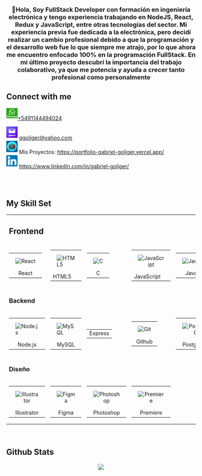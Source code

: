 
  

### <div align="center">👋Hola, Soy FullStack Developer con formación en ingeniería electrónica y tengo experiencia trabajando en NodeJS, React, Redux y JavaScript, entre otras tecnologías del sector. Mi experiencia previa fue dedicada a la electrónica, pero decidí realizar un cambio profesional debido a que la programación y el desarrollo web fue lo que siempre me atrajo, por lo que ahora me encuentro enfocado 100% en la programación FullStack. En mi último proyecto descubrí la importancia del trabajo colaborativo, ya que me potencia y ayuda a crecer tanto profesional como personalmente 

  
  
## Connect with me  
<a href="https://wa.me/5491144494024?text=Hola%20Gabriel%20me%20ha%20interesado%20tu%20perfil" target="_blank">
    <img src=./png-clipart-whatsapp-message-icon-whatsapp-logo-whatsapp-logo-text-logo-thumbnail.png width='30' style="margin-bottom: 5px;" />+5491144494024
</a>

<img src=./yahoo.png width='30' style="margin-bottom: 5px;" /> ggoliger@yahoo.com  
<img src=./portfolio.jpg width='30' style="margin-bottom: 5px;" /> Mis Proyectos: https://portfolio-gabriel-goliger.vercel.app/  
<img src=./linkedin.png width='30' style="margin-bottom: 5px;" /> https://www.linkedin.com/in/gabriel-goliger/ 

<br/>    

<br/>  


## My Skill Set  
  <div align="center">  
<table><tr><td valign="top" width="33%">

## Frontend  
<div align="center">  
<tr><td align="center">
 <table>
    <tr><td align="center"><img style="margin: 10px" src="https://profilinator.rishav.dev/skills-assets/react-original-wordmark.svg" alt="React" height="50" /></td></tr>
    <tr><td align="center"> React </td></tr>
</table> 
  </td><td>
  <table>
    <tr><td><img style="margin: 10px" src="https://profilinator.rishav.dev/skills-assets/html5-original-wordmark.svg" alt="HTML5" height="50" /></td> </tr>
    <tr><td> HTML5 </td></tr>
</table>  
  </td><td align="center">
  <table>
    <tr><td><img style="margin: 10px" src="https://profilinator.rishav.dev/skills-assets/c-original.svg" alt="C" height="50" /></td></tr>
    <tr><td align="center"> C </td></tr>
</table>  
  </td><td>
  <table>
    <tr><td align="center"><img style="margin: 10px" src="https://profilinator.rishav.dev/skills-assets/javascript-original.svg" alt="JavaScript" height="50"/></td</tr>
    <tr><td> JavaScript </td></tr>
</table>  
   </td><td align="center">
  <table>
    <tr> <td align="center"><img style="margin: 10px" src="https://profilinator.rishav.dev/skills-assets/java-original-wordmark.svg" alt="Java" height="50" /></td> </tr>
    <tr> <td align="center"> Java </td> </tr>
</table>  
  </td><td>
  <table>
    <tr><td><img style="margin: 10px" src="https://profilinator.rishav.dev/skills-assets/arduino.png" alt="Arduino" height="50"  /></td></tr>
    <tr><td align="center"> Arduino </td></tr>
</table> 
  
</div>
 </tr></td>
</td><td valign="top" width="33%">

### Backend  
<div align="center">  
  
<tr><td>
  
<table>
    <tr><td><img style="margin: 10px" src="https://profilinator.rishav.dev/skills-assets/nodejs-original-wordmark.svg" alt="Node.js" height="50"  /></td></tr>
    <tr><td align="center"> Node.js </td></tr>
</table> 
  </td><td>
<table>
    <tr><td><img style="margin: 10px" src="https://profilinator.rishav.dev/skills-assets/mysql-original-wordmark.svg" alt="MySQL" height="50"  /></td></tr>
    <tr><td align="center"> MySQL </td></tr>
</table>
  </td><td align="center">
<table>
    <tr><td align="center"> Express </td></tr>
</table> 
  </td><td align="center">
<table>
    <tr><td align="center"><img style="margin: 10px" src="https://profilinator.rishav.dev/skills-assets/git-scm-icon.svg" alt="Git" height="50" /></td></tr>
    <tr><td align="center"> Github </td></tr>
</table> 
  </td><td>
<table>
    <tr><td align="center"><img style="margin: 10px" src="https://profilinator.rishav.dev/skills-assets/postgresql-original-wordmark.svg" alt="PostgreSQL" height="50"/></td></tr>
    <tr><td align="center"> PostgreSQL </td></tr>
</table> 
  </td><td>
<table>
  <tr><td align="center"><img style="margin: 10px" src="https://profilinator.rishav.dev/skills-assets/mongodb-original-wordmark.svg" alt="MongoDB" height="50" />  </td></tr>
    <tr><td align="center"> MongoDB </td></tr>
</table> 
   </tr></td>
</div>

</td><td valign="top" width="33%">

### Diseño  
<div align="center">  
 <tr><td>
   
 <table>
    <tr><td align="center"><img style="margin: 10px" src="https://profilinator.rishav.dev/skills-assets/adobe_illustrator-icon.svg" alt="Illustrator" height="50"   /></td></tr>
    <tr><td align="center"> Illustrator </td></tr>
</table>  
     </td><td>
   <table>
    <tr><td align="center"><img style="margin: 10px" src="https://profilinator.rishav.dev/skills-assets/figma-icon.svg" alt="Figma" height="50"  /></td></tr>
    <tr><td align="center"> Figma </td></tr>
</table>  
     </td><td>
   <table>
    <tr><td align="center"><img style="margin: 10px" src="https://profilinator.rishav.dev/skills-assets/photoshop-plain.svg" alt="Photoshop" height="50"  /></td></tr>
    <tr><td align="center"> Photoshop </td></tr>
</table>  
     </td><td>
   <table>
    <tr><td align="center"><img style="margin: 10px" src="https://profilinator.rishav.dev/skills-assets/adobepremierepro.png" alt="Premiere" height="50"/></td></tr>
    <tr><td align="center"> Premiere </td></tr>
</table>  
     </tr></td>
</div>
</td></tr></table>  

<br/>  
</div>




## Github Stats  
<div align="center"><img src="https://github-readme-stats.vercel.app/api?username=rishavanand&show_icons=true&count_private=true&hide_border=true" align="center" /></div>  

<br/>  
